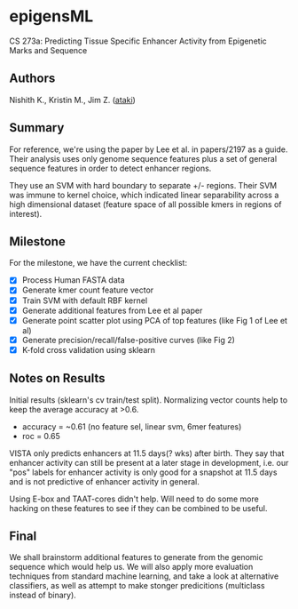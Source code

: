 epigensML
=========

CS 273a: Predicting Tissue Specific Enhancer Activity from Epigenetic Marks and Sequence

## Authors

Nishith K., Kristin M., Jim Z. ([ataki](https://github.com/ataki))

## Summary

For reference, we're using the paper by Lee et al. in papers/2197 as a guide.
Their analysis uses only genome sequence features plus a set of general
sequence features in order to detect enhancer regions.

They use an SVM with hard boundary to separate +/- regions. Their SVM was
immune to kernel choice, which indicated linear separability across a 
high dimensional dataset (feature space of all possible kmers in regions of
interest).

## Milestone

For the milestone, we have the current checklist:

- [x] Process Human FASTA data
- [x] Generate kmer count feature vector
- [x] Train SVM with default RBF kernel
- [x] Generate additional features from Lee et al paper
- [x] Generate point scatter plot using PCA of top features (like Fig 1 of Lee
  et al)
- [x] Generate precision/recall/false-positive curves (like Fig 2)
- [x] K-fold cross validation using sklearn

## Notes on Results

Initial results (sklearn's cv train/test split). Normalizing vector counts 
help to keep the average accuracy at >0.6.

- accuracy = ~0.61 (no feature sel, linear svm, 6mer features)
- roc = 0.65

VISTA only predicts enhancers at 11.5 days(? wks) after birth. They say
that enhancer activity can still be present at a later stage in development,
i.e. our "pos" labels for enhancer activity is only good for a snapshot at 
11.5 days and is not predictive of enhancer activity in general.

Using E-box and TAAT-cores didn't help. Will need to do some more hacking
on these features to see if they can be combined to be useful.

## Final

We shall brainstorm additional features to generate from the genomic sequence
which would help us. We will also apply more evaluation techniques from
standard machine learning, and take a look at alternative classifiers, as
well as attempt to make stonger predicitions (multiclass instead of binary).

